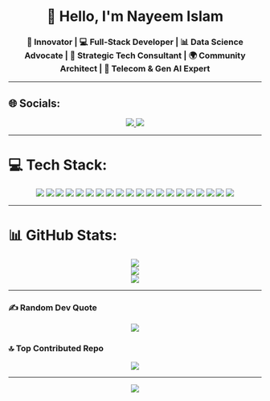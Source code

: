<h1 align="center">👋 Hello, I'm Nayeem Islam</h1>

<h3 align="center">🚀 Innovator | 💻 Full-Stack Developer | 📊 Data Science Advocate | 🧠 Strategic Tech Consultant | 🌍 Community Architect | 📡 Telecom & Gen AI Expert</h3>

---

## 🌐 Socials:
<p align="center">
  <a href="https://linkedin.com/in/nayeemislam60053" target="_blank">
    <img src="https://img.shields.io/badge/LinkedIn-%230077B5.svg?logo=linkedin&logoColor=white" />
  </a>
  <a href="https://medium.com/@nomannayeem" target="_blank">
    <img src="https://img.shields.io/badge/Medium-12100E?logo=medium&logoColor=white" />
  </a>
</p>

---

# 💻 Tech Stack:
<p align="center">
  <!-- Programming Languages -->
  <img src="https://img.shields.io/badge/go-%2300ADD8.svg?style=for-the-badge&logo=go&logoColor=white" />
  <img src="https://img.shields.io/badge/javascript-%23323330.svg?style=for-the-badge&logo=javascript&logoColor=%23F7DF1E" />
  <img src="https://img.shields.io/badge/python-3670A0?style=for-the-badge&logo=python&logoColor=ffdd54" />

  <!-- Cloud Providers -->
  <img src="https://img.shields.io/badge/AWS-%23FF9900.svg?style=for-the-badge&logo=amazon-aws&logoColor=white" />
  <img src="https://img.shields.io/badge/DigitalOcean-%230167ff.svg?style=for-the-badge&logo=digitalOcean&logoColor=white" />
  <img src="https://img.shields.io/badge/GoogleCloud-%234285F4.svg?style=for-the-badge&logo=google-cloud&logoColor=white" />
  <img src="https://img.shields.io/badge/Firebase-%23039BE5.svg?style=for-the-badge&logo=firebase" />
  
  <!-- DevOps & Deployment -->
  <img src="https://img.shields.io/badge/Docker-%230db7ed.svg?style=for-the-badge&logo=docker&logoColor=white" />
  <img src="https://img.shields.io/badge/Kubernetes-%23326ce5.svg?style=for-the-badge&logo=kubernetes&logoColor=white" />
  <img src="https://img.shields.io/badge/CI/CD-%230A84FF.svg?style=for-the-badge&logo=gitlab&logoColor=white" />
  
  <!-- Web Frameworks & Tools -->
  <img src="https://img.shields.io/badge/React-%2320232a.svg?style=for-the-badge&logo=react&logoColor=%2361DAFB" />
  <img src="https://img.shields.io/badge/Django-%23092E20.svg?style=for-the-badge&logo=django&logoColor=white" />
  <img src="https://img.shields.io/badge/Flask-%23000.svg?style=for-the-badge&logo=flask&logoColor=white" />
  
  <!-- Databases -->
  <img src="https://img.shields.io/badge/MongoDB-%234ea94b.svg?style=for-the-badge&logo=mongodb&logoColor=white" />
  <img src="https://img.shields.io/badge/MySQL-%234479A1.svg?style=for-the-badge&logo=mysql&logoColor=white" />
  <img src="https://img.shields.io/badge/PostgreSQL-%23316192.svg?style=for-the-badge&logo=postgresql&logoColor=white" />
  
  <!-- Data Science & AI -->
  <img src="https://img.shields.io/badge/TensorFlow-%23FF6F00.svg?style=for-the-badge&logo=tensorflow&logoColor=white" />
  <img src="https://img.shields.io/badge/PyTorch-%23EE4C2C.svg?style=for-the-badge&logo=pytorch&logoColor=white" />
  <img src="https://img.shields.io/badge/NumPy-%23013243.svg?style=for-the-badge&logo=numpy&logoColor=white" />
  <img src="https://img.shields.io/badge/Pandas-%23150458.svg?style=for-the-badge&logo=pandas&logoColor=white" />
</p>

---

# 📊 GitHub Stats:
<p align="center">
  <img src="https://github-readme-stats.vercel.app/api?username=NoManNayeem&theme=dark&hide_border=false&include_all_commits=true&count_private=true" />
  <br/>
  <img src="https://github-readme-streak-stats.herokuapp.com/?user=NoManNayeem&theme=dark&hide_border=false" />
  <br/>
  <img src="https://github-readme-stats.vercel.app/api/top-langs/?username=NoManNayeem&theme=dark&hide_border=false&include_all_commits=true&count_private=true&layout=compact" />
</p>

---

### ✍️ Random Dev Quote
<p align="center">
  <img src="https://quotes-github-readme.vercel.app/api?type=horizontal&theme=radical" />
</p>

### 🔝 Top Contributed Repo
<p align="center">
  <img src="https://github-contributor-stats.vercel.app/api?username=NoManNayeem&limit=5&theme=dark&combine_all_yearly_contributions=true" />
</p>

---

<p align="center">
  <img src="https://visitcount.itsvg.in/api?id=NoManNayeem&icon=0&color=0" />
</p>

